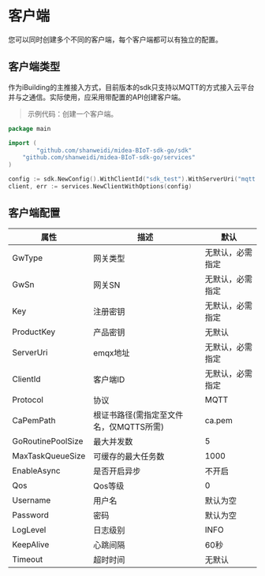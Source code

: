 # 客户端
您可以同时创建多个不同的客户端，每个客户端都可以有独立的配置。

## 客户端类型
作为iBuilding的主推接入方式，目前版本的sdk只支持以MQTT的方式接入云平台并与之通信。实际使用，应采用带配置的API创建客户端。
> 示例代码：创建一个客户端。


```go
package main

import (
        "github.com/shanweidi/midea-BIoT-sdk-go/sdk"
	"github.com/shanweidi/midea-BIoT-sdk-go/services"
)

config := sdk.NewConfig().WithClientId("sdk_test").WithServerUri("mqtt://127.0.0.1:1883")
client, err := services.NewClientWithOptions(config)
```

## 客户端配置

| 属性 | 描述 |默认 |
| -------- | -------------- | -------- |
| GwType  | 网关类型   | 无默认，必需指定 |
| GwSn   | 网关SN | 无默认，必需指定 |
| Key    | 注册密钥   | 无默认，必需指定 |
| ProductKey    | 产品密钥   | 无默认|
| ServerUri    | emqx地址   | 无默认，必需指定 |
| ClientId    | 客户端ID   | 无默认，必需指定 |
| Protocol    | 协议   | MQTT |
| CaPemPath    | 根证书路径(需指定至文件名，仅MQTTS所需)   | ca.pem |
| GoRoutinePoolSize    | 最大并发数   | 5 |
| MaxTaskQueueSize    | 可缓存的最大任务数  | 1000 |
| EnableAsync    | 是否开启异步  | 不开启 |
| Qos    | Qos等级  | 0 |
| Username    | 用户名  | 默认为空 |
| Password    | 密码  | 默认为空 |
| LogLevel    | 日志级别  | INFO |
| KeepAlive    | 心跳间隔  | 60秒 |
| Timeout    | 超时时间  | 无默认 |
